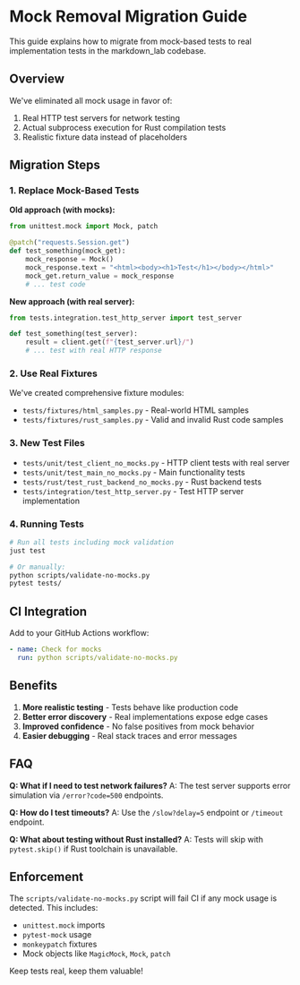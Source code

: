 # Mock Removal Migration Guide

This guide explains how to migrate from mock-based tests to real implementation tests in the markdown_lab codebase.

## Overview

We've eliminated all mock usage in favor of:

1. Real HTTP test servers for network testing
2. Actual subprocess execution for Rust compilation tests
3. Realistic fixture data instead of placeholders

## Migration Steps

### 1. Replace Mock-Based Tests

**Old approach (with mocks):**

```python
from unittest.mock import Mock, patch

@patch("requests.Session.get")
def test_something(mock_get):
    mock_response = Mock()
    mock_response.text = "<html><body><h1>Test</h1></body></html>"
    mock_get.return_value = mock_response
    # ... test code
```

**New approach (with real server):**

```python
from tests.integration.test_http_server import test_server

def test_something(test_server):
    result = client.get(f"{test_server.url}/")
    # ... test with real HTTP response
```

### 2. Use Real Fixtures

We've created comprehensive fixture modules:

- `tests/fixtures/html_samples.py` - Real-world HTML samples
- `tests/fixtures/rust_samples.py` - Valid and invalid Rust code samples

### 3. New Test Files

- `tests/unit/test_client_no_mocks.py` - HTTP client tests with real server
- `tests/unit/test_main_no_mocks.py` - Main functionality tests
- `tests/rust/test_rust_backend_no_mocks.py` - Rust backend tests
- `tests/integration/test_http_server.py` - Test HTTP server implementation

### 4. Running Tests

```bash
# Run all tests including mock validation
just test

# Or manually:
python scripts/validate-no-mocks.py
pytest tests/
```

## CI Integration

Add to your GitHub Actions workflow:

```yaml
- name: Check for mocks
  run: python scripts/validate-no-mocks.py
```

## Benefits

1. **More realistic testing** - Tests behave like production code
2. **Better error discovery** - Real implementations expose edge cases
3. **Improved confidence** - No false positives from mock behavior
4. **Easier debugging** - Real stack traces and error messages

## FAQ

**Q: What if I need to test network failures?**
A: The test server supports error simulation via `/error?code=500` endpoints.

**Q: How do I test timeouts?**
A: Use the `/slow?delay=5` endpoint or `/timeout` endpoint.

**Q: What about testing without Rust installed?**
A: Tests will skip with `pytest.skip()` if Rust toolchain is unavailable.

## Enforcement

The `scripts/validate-no-mocks.py` script will fail CI if any mock usage is detected. This includes:

- `unittest.mock` imports
- `pytest-mock` usage
- `monkeypatch` fixtures
- Mock objects like `MagicMock`, `Mock`, `patch`

Keep tests real, keep them valuable!
